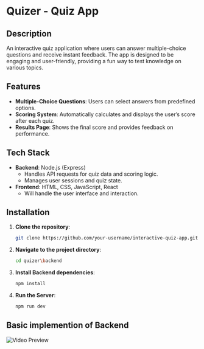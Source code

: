 # Quizer - Quiz App

## Description
An interactive quiz application where users can answer multiple-choice questions and receive instant feedback. The app is designed to be engaging and user-friendly, providing a fun way to test knowledge on various topics.

## Features
- **Multiple-Choice Questions**: Users can select answers from predefined options.
- **Scoring System**: Automatically calculates and displays the user’s score after each quiz.
- **Results Page**: Shows the final score and provides feedback on performance.

## Tech Stack
- **Backend**: Node.js (Express)
  - Handles API requests for quiz data and scoring logic.
  - Manages user sessions and quiz state.
- **Frontend**: HTML, CSS, JavaScript, React
  - Will handle the user interface and interaction.

## Installation

1. **Clone the repository**:
   ```bash
   git clone https://github.com/your-username/interactive-quiz-app.git
2. **Navigate to the project directory**:
    ```bash
    cd quizer\backend
3. **Install Backend dependencies**:
   ```bash
   npm install
4. **Run the Server**:
   ```bash
   npm run dev

## Basic implemention of Backend
![Video Preview](quizer\quizer.gif)